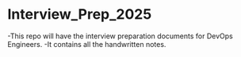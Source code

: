 # Interview_Prep_2025

-This repo will have the interview preparation documents for DevOps Engineers.
-It contains all the handwritten notes.
